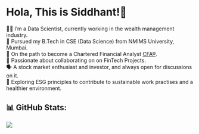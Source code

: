 # Hola, This is Siddhant!👋

👨‍💻 I’m a Data Scientist, currently working in the wealth management industry. <br/>
🏫 Pursued my B.Tech in CSE (Data Science) from NMIMS University, Mumbai. <br/>
💸 On the path to become a Chartered Financial Analyst [CFA&reg;](https://www.cfainstitute.org/en/programs/cfa).<br/>
💭 Passionate about collaborating on on FinTech Projects.<br/>
🗣️ A stock market enthusiast and investor, and always open for discussions on it.<br/>
🏡 Exploring ESG principles to contribute to sustainable work practises and a healthier environment.<br/>

<!--
## 💻 Tech Stack:

### Programming:
![Python](https://img.shields.io/badge/python-3670A0?style=flat&logo=python&logoColor=ffdd54) 
![R](https://img.shields.io/badge/r-%23276DC3.svg?style=flat&logo=r&logoColor=white)
![NumPy](https://img.shields.io/badge/numpy-%23013243.svg?style=flat&logo=numpy&logoColor=white) 
![Matplotlib](https://img.shields.io/badge/Matplotlib-%23ffffff.svg?style=flat&logo=Matplotlib&logoColor=black) 
![Pandas](https://img.shields.io/badge/pandas-%23150458.svg?style=flat&logo=pandas&logoColor=white) 
![Plotly](https://img.shields.io/badge/Plotly-%233F4F75.svg?style=flat&logo=plotly&logoColor=white) 
![scikit-learn](https://img.shields.io/badge/scikit--learn-%23F7931E.svg?style=flat&logo=scikit-learn&logoColor=white) 
![PyTorch](https://img.shields.io/badge/PyTorch-%23EE4C2C.svg?style=flat&logo=PyTorch&logoColor=white) 
![TensorFlow](https://img.shields.io/badge/TensorFlow-%23FF6F00.svg?style=flat&logo=TensorFlow&logoColor=white)
![Scipy](https://img.shields.io/badge/SciPy-%230C55A5.svg?style=flat&logo=scipy&logoColor=%white) 
![mlflow](https://img.shields.io/badge/mlflow-%23d9ead3.svg?style=flat&logo=numpy&logoColor=blue)  
![Shell Script](https://img.shields.io/badge/shell_script-%23121011.svg?style=flat&logo=gnu-bash&logoColor=white) 
![Anaconda](https://img.shields.io/badge/Anaconda-%2344A833.svg?style=flat&logo=anaconda&logoColor=white)

### Cloud Platforms:
![AWS](https://img.shields.io/badge/AWS-%23FF9900.svg?style=flat&logo=amazon-aws&logoColor=white) 
![Azure](https://img.shields.io/badge/azure-%230072C6.svg?style=flat&logo=microsoftazure&logoColor=white) 
![Google Cloud](https://img.shields.io/badge/GoogleCloud-%234285F4.svg?style=flat&logo=google-cloud&logoColor=white) 
![Heroku](https://img.shields.io/badge/heroku-%23430098.svg?style=flat&logo=heroku&logoColor=white) 
![Oracle](https://img.shields.io/badge/Oracle-F80000?style=flat&logo=oracle&logoColor=white) 

### Big Data
![Apache Spark](https://img.shields.io/badge/Apache%20Spark-FDEE21?style=flat&logo=apachespark&logoColor=black) 
![Apache Kafka](https://img.shields.io/badge/Apache%20Kafka-000?style=flat&logo=apachekafka) 
![Apache Hadoop](https://img.shields.io/badge/Apache%20Hadoop-66CCFF?style=flat&logo=apachehadoop&logoColor=black) 
![Apache Hive](https://img.shields.io/badge/Apache%20Hive-FDEE21?style=flat&logo=apachehive&logoColor=black) 
![Apache Airflow](https://img.shields.io/badge/Apache%20Airflow-017CEE?style=flat&logo=Apache%20Airflow&logoColor=white) 

### Databases
![AmazonDynamoDB](https://img.shields.io/badge/Amazon%20DynamoDB-4053D6?style=flat&logo=Amazon%20DynamoDB&logoColor=white)
![ApacheCassandra](https://img.shields.io/badge/cassandra-%231287B1.svg?style=flat&logo=apache-cassandra&logoColor=white) 
![Couchbase](https://img.shields.io/badge/Couchbase-EA2328?style=flat&logo=couchbase&logoColor=white) 
![MariaDB](https://img.shields.io/badge/MariaDB-003545?style=flat&logo=mariadb&logoColor=white) 
![MongoDB](https://img.shields.io/badge/MongoDB-%234ea94b.svg?style=flat&logo=mongodb&logoColor=white) 
![MySQL](https://img.shields.io/badge/mysql-%2300000f.svg?style=flat&logo=mysql&logoColor=white) 
![Neo4J](https://img.shields.io/badge/Neo4j-008CC1?style=flat&logo=neo4j&logoColor=white) 
![Postgres](https://img.shields.io/badge/postgres-%23316192.svg?style=flat&logo=postgresql&logoColor=white) 
![Redis](https://img.shields.io/badge/redis-%23DD0031.svg?style=flat&logo=redis&logoColor=white) 
![Single Store](https://img.shields.io/badge/Single%20Store-AA00FF?style=flat&logo=singlestore&logoColor=white) 
![SQLite](https://img.shields.io/badge/sqlite-%2307405e.svg?style=flat&logo=sqlite&logoColor=white) 

### Devops
![AZUREDEVOPS](https://img.shields.io/badge/azuredevops-0078D7.svg?style=flat&logo=azuredevops&logoColor=white&color=%230078D7) 
![Docker](https://img.shields.io/badge/docker-%230db7ed.svg?style=flat&logo=docker&logoColor=white) 
![Kubernetes](https://img.shields.io/badge/kubernetes-%23326ce5.svg?style=flat&logo=kubernetes&logoColor=white) 
![Jira](https://img.shields.io/badge/jira-%230A0FFF.svg?style=flat&logo=jira&logoColor=white) 
![Jenkins](https://img.shields.io/badge/jenkins-%232C5263.svg?style=flat&logo=jenkins&logoColor=white) 
![Notion](https://img.shields.io/badge/Notion-%23000000.svg?style=flat&logo=notion&logoColor=white) 
![Postman](https://img.shields.io/badge/Postman-FF6C37?style=flat&logo=postman&logoColor=white) 
![Power Bi](https://img.shields.io/badge/power_bi-F2C811?style=flat&logo=powerbi&logoColor=black)
-->

## 📊 GitHub Stats:
![](https://github-readme-stats.vercel.app/api?username=siddhant4902&theme=radical&hide_border=false&include_all_commits=false&count_private=false)<br/>
<!--
![](https://github-readme-streak-stats.herokuapp.com/?user=siddhant4902&theme=dark&hide_border=false)<br/>
![](https://github-readme-stats.vercel.app/api/top-langs/?username=siddhant4902&theme=dark&hide_border=false&include_all_commits=false&count_private=false&layout=compact)
-->

